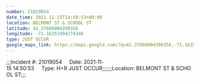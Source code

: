 ```yaml
---
number: 21019054
date_time: 2021-11-15T14:50:53+00:00
location: BELMONT ST & SCHOOL ST
latitude: 42.37689004390356
longitude: -71.16351994274348
type: JUST OCCUR
google_maps_link: https://maps.google.com/?q=42.37689004390356,-71.16351994274348
---
```


;;;Incident #: 21019054     Date: 2021‐11‐15 14:50:53     Type: H+R JUST OCCUR;;;;;;Location: BELMONT ST & SCHOOL ST;;;
